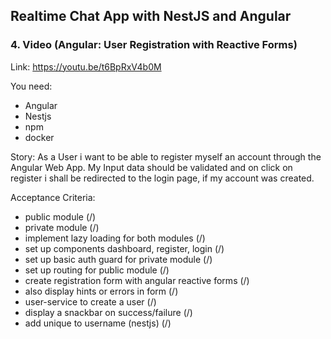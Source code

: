 ## Realtime Chat App with NestJS and Angular
### 4. Video (Angular: User Registration with Reactive Forms)
Link: https://youtu.be/t6BpRxV4b0M

You need:
- Angular
- Nestjs
- npm
- docker

Story:
As a User i want to be able to register myself an account through the Angular Web App.
My Input data should be validated and on click on register i shall be redirected to the login page, if my account was created.


Acceptance Criteria:
- public module (/)
- private module (/)
- implement lazy loading for both modules (/)
- set up components dashboard, register, login (/)
- set up basic auth guard for private module (/)
- set up routing for public module (/)
- create registration form with angular reactive forms (/)
- also display hints or errors in form (/)
- user-service to create a user (/)
- display a snackbar on success/failure (/)
- add unique to username (nestjs) (/)